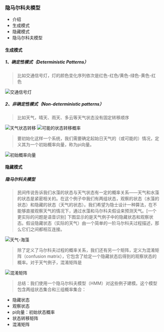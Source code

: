 ### 隐马尔科夫模型
- 介绍
- 生成模式
- 隐藏模式
- 隐马尔科夫模型

#### 生成模式
##### 1、确定性模式（Deterministic Patterns）
> 比如交通信号灯，灯的颜色变化序列依次是红色-红色/黄色-绿色-黄色-红色

![交通信号灯](http://www.52nlp.cn/images/hmm1.gif)

##### 2、非确定性模式（Non-deterministic patterns）
> 比如天气，晴天、雨天、多云等天气状态没有固定转移顺序

![天气状态转移](http://www.52nlp.cn/images/hmm3.gif)
![可能的状态转移概率](http://www.52nlp.cn/images/hmm4.gif)
> 要初始化这样一个系统，我们需要确定起始日天气的（或可能的）情况，定义其为一个初始概率向量，称为pi向量。

![初始概率向量](http://www.52nlp.cn/images/hmm5.gif)

#### 隐藏模式
##### 隐马尔科夫模型
> 民间传说告诉我们水藻的状态与天气状态有一定的概率关系——天气和水藻的状态是紧密相关的。在这个例子中我们有两组状态，观察的状态（水藻的状态）和隐藏的状态（天气的状态）。我们希望为隐士设计一种算法，在不能够直接观察天气的情况下，通过水藻和马尔科夫假设来预测天气。[一个更实际的问题是语音识别]
> 下图显示的是天气例子中的隐藏状态和观察状态。假设隐藏状态（实际的天气）由一个简单的一阶马尔科夫过程描述，那么它们之间都相互连接。

![天气-海藻](http://www.52nlp.cn/images/hidden-weather-example.gif)
> 除了定义了马尔科夫过程的概率关系，我们还有另一个矩阵，定义为混淆矩阵（confusion matrix），它包含了给定一个隐藏状态后得到的观察状态的概率。对于天气例子，混淆矩阵是

![混淆矩阵](http://www.52nlp.cn/images/weather-b-matrix.gif)
> 总结：我们使用一个隐马尔科夫模型（HMM）对这些例子建模。这个模型包含两组状态集合和三组概率集合：
- 隐藏状态
- 观察状态
- pi向量：初始状态概率
- 状态转移矩阵
- 混淆矩阵
